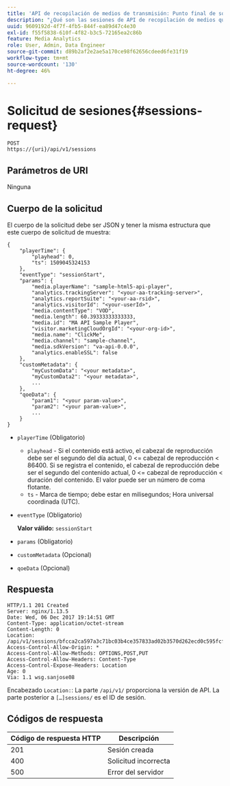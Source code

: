 ```yaml
---
title: 'API de recopilación de medios de transmisión: Punto final de solicitud de sesiones'
description: "¿Qué son las sesiones de API de recopilación de medios que solicitan parámetros y respuestas de extremo?"
uuid: 9609192d-4f7f-4fb5-844f-ea89d47c4e30
exl-id: f55f5838-610f-4f82-b3c5-72165ea2c86b
feature: Media Analytics
role: User, Admin, Data Engineer
source-git-commit: d89b2af2e2ae5a170ce98f62656cdeed6fe31f19
workflow-type: tm+mt
source-wordcount: '130'
ht-degree: 46%

---
```


# Solicitud de sesiones{#sessions-request}

```
POST 
https://{uri}/api/v1/sessions
```

## Parámetros de URI

Ninguna

## Cuerpo de la solicitud

El cuerpo de la solicitud debe ser JSON y tener la misma estructura que este cuerpo de solicitud de muestra:

```
{ 
    "playerTime": { 
        "playhead": 0, 
        "ts": 1509045324153 
    }, 
    "eventType": "sessionStart", 
    "params": { 
        "media.playerName": "sample-html5-api-player", 
        "analytics.trackingServer": "<your-aa-tracking-server>", 
        "analytics.reportSuite": "<your-aa-rsid>", 
        "analytics.visitorId": "<your-userId>", 
        "media.contentType": "VOD", 
        "media.length": 60.39333333333333, 
        "media.id": "MA API Sample Player", 
        "visitor.marketingCloudOrgId": "<your-org-id>", 
        "media.name": "ClickMe", 
        "media.channel": "sample-channel", 
        "media.sdkVersion": "va-api-0.0.0", 
        "analytics.enableSSL": false 
    }, 
    "customMetadata": { 
        "myCustomData": "<your metadata>", 
        "myCustomData2": "<your metadata>", 
        ... 
    }, 
    "qoeData": { 
        "param1": "<your param-value>", 
        "param2": "<your param-value>", 
        ... 
    } 
}
```

* `playerTime` (Obligatorio)
   * `playhead` - Si el contenido está activo, el cabezal de reproducción debe ser el segundo del día actual, 0 &lt;= cabezal de reproducción &lt; 86400. Si se registra el contenido, el cabezal de reproducción debe ser el segundo del contenido actual, 0 &lt;= cabezal de reproducción &lt; duración del contenido. El valor puede ser un número de coma flotante.
   * `ts` - Marca de tiempo; debe estar en milisegundos; Hora universal coordinada (UTC).
* `eventType` (Obligatorio)

   **Valor válido:** `sessionStart`
* `params` (Obligatorio)
* `customMetadata` (Opcional)
* `qoeData` (Opcional)

## Respuesta

```
HTTP/1.1 201 Created 
Server: nginx/1.13.5 
Date: Wed, 06 Dec 2017 19:14:51 GMT 
Content-Type: application/octet-stream 
Content-Length: 0 
Location: /api/v1/sessions/bfcca2ca597a3c71bc03b4ce357833ad02b3570d262ecd0c595fcf8f2ae4df58 
Access-Control-Allow-Origin: * 
Access-Control-Allow-Methods: OPTIONS,POST,PUT 
Access-Control-Allow-Headers: Content-Type 
Access-Control-Expose-Headers: Location 
Age: 0 
Via: 1.1 wsg.sanjose08
```

Encabezado `Location:`: La parte `/api/v1/` proporciona la versión de API. La parte posterior a `[…]sessions/` es el ID de sesión.

## Códigos de respuesta

| Código de respuesta HTTP | Descripción |
|---|---|
| 201 | Sesión creada |
| 400 | Solicitud incorrecta |
| 500 | Error del servidor |
